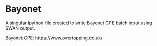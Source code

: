 # Bayonet
A singular Ipython file created to write Bayonet GPE batch input using SWAN output.

Bayonet GPE: https://www.overtopping.co.uk/
